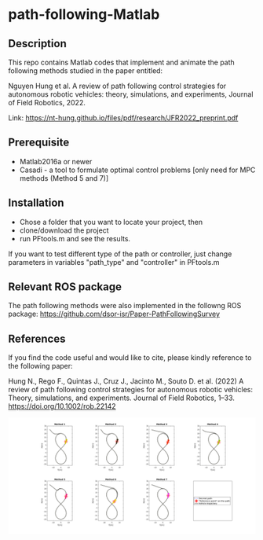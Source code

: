 # path-following-Matlab
## Description
This repo contains Matlab codes that implement and animate the path following methods studied in the paper entitled:

Nguyen Hung et al. A review of path following control strategies for autonomous robotic vehicles: theory, simulations, and experiments, Journal of Field Robotics, 2022.

Link: https://nt-hung.github.io/files/pdf/research/JFR2022_preprint.pdf

## Prerequisite
- Matlab2016a or newer
- Casadi - a tool to formulate optimal control problems [only need for MPC methods (Method 5 and 7)]

## Installation
- Chose a folder that you want to locate your project, then 
- clone/download the project
- run PFtools.m and see the results.

If you want to test different type of the path or controller, just change parameters in variables "path_type" and "controller" in PFtools.m

## Relevant ROS package

The path following methods were also implemented in the followng ROS package: https://github.com/dsor-isr/Paper-PathFollowingSurvey

## References 
If you find the code useful and would like to cite, please kindly reference to the following paper:

Hung N., Rego F., Quintas J., Cruz J., Jacinto M., Souto D. et al. (2022) A review of path following control strategies for autonomous
robotic vehicles: Theory, simulations, and experiments. Journal of Field Robotics, 1–33.
https://doi.org/10.1002/rob.22142

![alt text](https://github.com/hungrepo/path-following-Matlab/blob/master/PF-toolbox/all_methods.png?raw=true)
  
